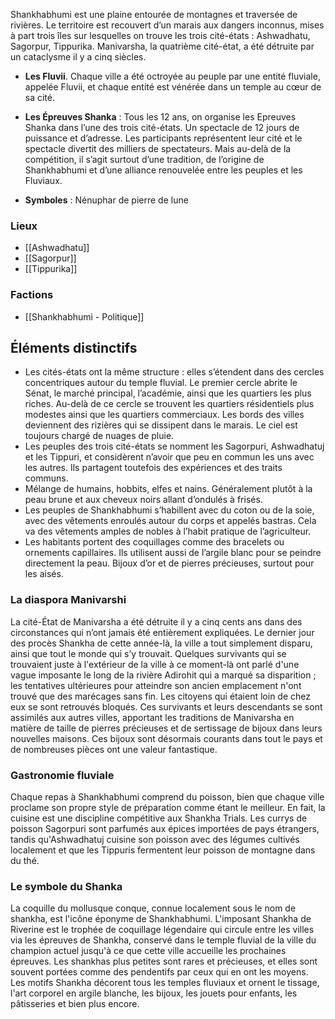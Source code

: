 Shankhabhumi est une plaine entourée de montagnes et traversée de rivières. Le territoire est recouvert d’un marais aux dangers inconnus, mises à part trois îles sur lesquelles on trouve les trois cité-états : Ashwadhatu, Sagorpur, Tippurika. Manivarsha, la quatrième cité-état, a été détruite par un cataclysme il y a cinq siècles.

- **Les Fluvii**. Chaque ville a été octroyée au peuple par une entité fluviale, appelée Fluvii, et chaque entité est vénérée dans un temple au cœur de sa cité.
- **Les Épreuves Shanka** : Tous les 12 ans, on organise les Epreuves Shanka dans l’une des trois cité-états. Un spectacle de 12 jours de puissance et d’adresse. Les participants représentent leur cité et le spectacle divertit des milliers de spectateurs. Mais au-delà de la compétition, il s’agit surtout d’une tradition, de l’origine de Shankhabhumi et d’une alliance renouvelée entre les peuples et les Fluviaux.

- **Symboles** : Nénuphar de pierre de lune

### Lieux
- [[Ashwadhatu]]
- [[Sagorpur]]
- [[Tippurika]]

### Factions
- [[Shankhabhumi - Politique]]

## Éléments distinctifs

- Les cités-états ont la même structure : elles s’étendent dans des cercles concentriques autour du temple fluvial. Le premier cercle abrite le Sénat, le marché principal, l’académie, ainsi que les quartiers les plus riches. Au-delà de ce cercle se trouvent les quartiers résidentiels plus modestes ainsi que les quartiers commerciaux. Les bords des villes deviennent des rizières qui se dissipent dans le marais. Le ciel est toujours chargé de nuages de pluie.
- Les peuples des trois cité-états se nomment les Sagorpuri, Ashwadhatuj et les Tippuri, et considèrent n’avoir que peu en commun les uns avec les autres. Ils partagent toutefois des expériences et des traits communs.
- Mélange de humains, hobbits, elfes et nains. Généralement plutôt à la peau brune et aux cheveux noirs allant d’ondulés à frisés.
- Les peuples de Shankhabhumi s’habillent avec du coton ou de la soie, avec des vêtements enroulés autour du corps et appelés bastras. Cela va des vêtements amples de nobles à l’habit pratique de l’agriculteur.
- Les habitants portent des coquillages comme des bracelets ou ornements capillaires. Ils utilisent aussi de l’argile blanc pour se peindre directement la peau. Bijoux d’or et de pierres précieuses, surtout pour les aisés.

### La diaspora Manivarshi

La cité-État de Manivarsha a été détruite il y a cinq cents ans dans des circonstances qui n’ont jamais été entièrement expliquées. Le dernier jour des procès Shankha de cette année-là, la ville a tout simplement disparu, ainsi que tout le monde qui s’y trouvait. Quelques survivants qui se trouvaient juste à l'extérieur de la ville à ce moment-là ont parlé d'une vague imposante le long de la rivière Adirohit qui a marqué sa disparition ; les tentatives ultérieures pour atteindre son ancien emplacement n'ont trouvé que des marécages sans fin. Les citoyens qui étaient loin de chez eux se sont retrouvés bloqués. Ces survivants et leurs descendants se sont assimilés aux autres villes, apportant les traditions de Manivarsha en matière de taille de pierres précieuses et de sertissage de bijoux dans leurs nouvelles maisons. Ces bijoux sont désormais courants dans tout le pays et de nombreuses pièces ont une valeur fantastique.

### Gastronomie fluviale

Chaque repas à Shankhabhumi comprend du poisson, bien que chaque ville proclame son propre style de préparation comme étant le meilleur. En fait, la cuisine est une discipline compétitive aux Shankha Trials. Les currys de poisson Sagorpuri sont parfumés aux épices importées de pays étrangers, tandis qu'Ashwadhatuj cuisine son poisson avec des légumes cultivés localement et que les Tippuris fermentent leur poisson de montagne dans du thé.

### Le symbole du Shanka

La coquille du mollusque conque, connue localement sous le nom de shankha, est l'icône éponyme de Shankhabhumi. L'imposant Shankha de Riverine est le trophée de coquillage légendaire qui circule entre les villes via les épreuves de Shankha, conservé dans le temple fluvial de la ville du champion actuel jusqu'à ce que cette ville accueille les prochaines épreuves. Les shankhas plus petites sont rares et précieuses, et elles sont souvent portées comme des pendentifs par ceux qui en ont les moyens. Les motifs Shankha décorent tous les temples fluviaux et ornent le tissage, l'art corporel en argile blanche, les bijoux, les jouets pour enfants, les pâtisseries et bien plus encore.